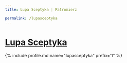 ```yaml
---
title: Lupa Sceptyka | Patromierz

permalink: /lupasceptyka
---
```


# [Lupa Sceptyka](https://patronite.pl/lupasceptyka)

{% include profile.md name="lupasceptyka" prefix="l" %}
